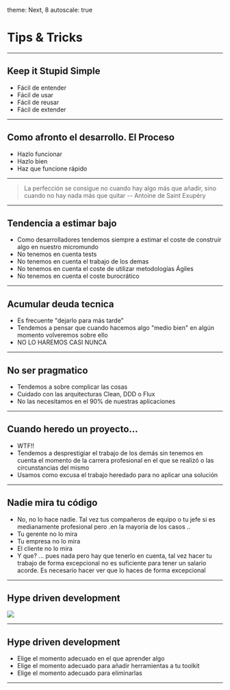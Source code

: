 theme: Next, 8
autoscale: true

# Tips & Tricks

---

## Keep it Stupid Simple

- Fácil de entender
- Fácil de usar
- Fácil de reusar
- Fácil de extender

---

## Como afronto el desarrollo. El Proceso

- Hazlo funcionar
- Hazlo bien
- Haz que funcione rápido

---

> La perfección se consigue no cuando hay algo más que añadir, sino cuando no hay nada más que quitar
-- Antoine de Saint Exupéry

---

## Tendencia a estimar bajo

- Como desarrolladores tendemos siempre a estimar el coste de construir algo en nuestro micromundo
- No tenemos en cuenta tests
- No tenemos en cuenta el trabajo de los demas
- No tenemos en cuenta el coste de utilizar metodologías Ágiles
- No tenemos en cuenta el coste burocrático

---

## Acumular deuda tecnica

- Es frecuente "dejarlo para más tarde"
- Tendemos a pensar que cuando hacemos algo "medio bien" en algún momento volveremos sobre ello
- NO LO HAREMOS CASI NUNCA

---

## No ser pragmatico

- Tendemos a sobre complicar las cosas
- Cuidado con las arquitecturas Clean, DDD o Flux
- No las necesitamos en el 90% de nuestras aplicaciones

---

## Cuando heredo un proyecto... 

- WTF!! 
- Tendemos a desprestigiar el trabajo de los demás sin tenemos en cuenta el momento de la carrera profesional en el que se realizó o las circunstancias del mismo
- Usamos como excusa el trabajo heredado para no aplicar una solución

---

## Nadie mira tu código

- No, no lo hace nadie. Tal vez tus compañeros de equipo o tu jefe si es medianamente profesional pero .en la mayoría de los casos ..
- Tu gerente no lo mira
- Tu empresa no lo mira
- El cliente no lo mira
- Y que? ... pues nada pero hay que tenerlo en cuenta, tal vez hacer tu trabajo de forma excepcional no es suficiente para tener un salario acorde. Es necesario hacer ver que lo haces de forma excepcional

---

## Hype driven development

![](https://www.youtube.com/watch?v=_kVxXV0TQ7M)

---

## Hype driven development

- Elige el momento adecuado en el que aprender algo
- Elige el momento adecuado para añadir herramientas a tu toolkit
- Elige el momento adecuado para eliminarlas

---
